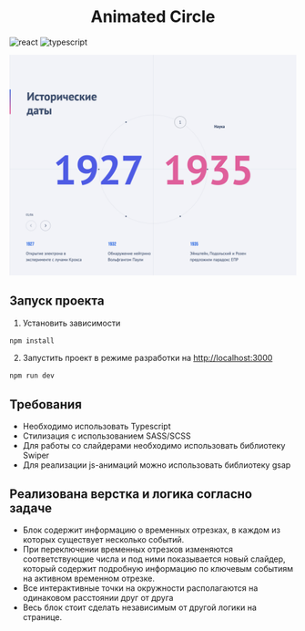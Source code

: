 <h1 align='center'> Animated Circle </h1>

![react](https://img.shields.io/badge/react-F5F5F5?style=for-the-badge&logo=react&logoColor=#E34F26)
![typescript](https://img.shields.io/badge/typescript-F5F5F5?style=for-the-badge&logo=typescript&logoColor=#E34F26)


<img src='./animated_circle_screen.png' width='700px' heigth='700px'/>

## Запуск проекта 
1) Установить зависимости

```bash
npm install
```
2) Запустить проект в режиме разработки на [http://localhost:3000](http://localhost:3000)
```bash
npm run dev
```

## Требования

- Необходимо использовать Typescript
- Стилизация с использованием SASS/SCSS
- Для работы со слайдерами необходимо использовать библиотеку Swiper
- Для реализации js-анимаций можно использовать библиотеку gsap


## Реализована верстка и логика согласно задаче

- Блок содержит информацию о временных отрезках, в каждом из которых существует несколько событий.
- При переключении временных отрезков изменяются соответствующие числа и под ними показывается новый слайдер, который содержит подробную информацию по ключевым событиям на активном временном отрезке.
- Все интерактивные точки на окружности располагаются на одинаковом расстоянии друг от друга
- Весь блок стоит сделать независимым от другой логики на странице. 




